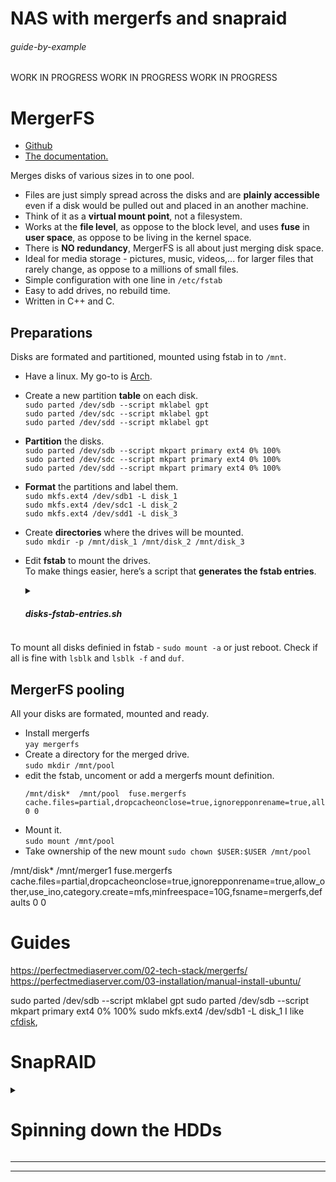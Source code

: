 # NAS with mergerfs and snapraid

###### guide-by-example

WORK IN PROGRESS WORK IN PROGRESS WORK IN PROGRESS

# MergerFS

* [Github](https://github.com/trapexit/mergerfs)
* [The documentation.](https://trapexit.github.io/mergerfs/)

Merges disks of various sizes in to one pool.<br>

* Files are just simply spread across the disks and are **plainly accessible**
  even if a disk would be pulled out and placed in an another machine.
* Think of it as a **virtual mount point**, not a filesystem.
* Works at the **file level**, as oppose to the block level, and uses **fuse**
  in **user space**, as oppose to be living in the kernel space.
* There is **NO redundancy**, MergerFS is all about just merging disk space.
* Ideal for media storage - pictures, music, videos,... 
  for larger files that rarely change, as oppose to a millions of small files.
* Simple configuration with one line in `/etc/fstab`
* Easy to add drives, no rebuild time.
* Written in C++ and C.

## Preparations

Disks are formated and partitioned, mounted using fstab in to `/mnt`.

* Have a linux. My go-to is [Arch](https://github.com/DoTheEvo/ansible-arch).
* Create a new partition **table** on each disk.<br>
  `sudo parted /dev/sdb --script mklabel gpt`<br>
  `sudo parted /dev/sdc --script mklabel gpt`<br>
  `sudo parted /dev/sdd --script mklabel gpt`<br>
* **Partition** the disks.<br>
  `sudo parted /dev/sdb --script mkpart primary ext4 0% 100%`<br>
  `sudo parted /dev/sdc --script mkpart primary ext4 0% 100%`<br>
  `sudo parted /dev/sdd --script mkpart primary ext4 0% 100%`<br>
* **Format** the partitions and label them.<br>
  `sudo mkfs.ext4 /dev/sdb1 -L disk_1`<br>
  `sudo mkfs.ext4 /dev/sdc1 -L disk_2`<br>
  `sudo mkfs.ext4 /dev/sdd1 -L disk_3`<br>
* Create **directories** where the drives will be mounted.<br>
  `sudo mkdir -p /mnt/disk_1 /mnt/disk_2 /mnt/disk_3`
* Edit **fstab** to mount the drives.<br>
  To make things easier, here’s a script that **generates the fstab entries**.<br>
  <details>
  <summary><h5>disks-fstab-entries.sh</h5></summary>
  ```bash
  #!/usr/bin/env bash
  # Generates a nicely formatted fstab for ext4 partitions and a MergerFS pool
  # Includes size and serial number for reference

  echo "# ======================================================"
  echo "# Individual ext4 disks"
  echo "# ======================================================"
  echo

  # Loop over all partitions with ext4
  lsblk -ln -o NAME,UUID,FSTYPE,SIZE,PKNAME | while read name uuid fstype size pkname; do
      if [ "$fstype" = "ext4" ]; then
          serial=$(lsblk -dn -o SERIAL /dev/$pkname 2>/dev/null)
          echo "# $name ($size, SN: ${serial:-unknown})"
          echo "UUID=$uuid /mnt/disk_X $fstype defaults,nofail,errors=remount-ro 0 2"
          echo
      fi
  done

  echo "# ======================================================"
  echo "# MergerFS pool combining the above disks"
  echo "# ======================================================"
  echo
  echo "# /mnt/disk_* /mnt/pool fuse.mergerfs defaults,allow_other,use_ino,category.create=epmfs 0 0"
  ```
  </details>
  It includes the size and the serial number of the disks,
  as well as a commented out mergerfs section that can be used later.
  * Make the script executable: `chmod +x disks-fstab-entries.sh`
  * Run it: `./disks-fstab-entries.sh`<br>
    It echoes stuff in to the terminal for you to copy/paste in to fstab.
  * Remove the lines you dont want, **edit the mount points** as needed
  since they all are set to `/mnt/disk_X` 

To mount all disks definied in fstab - `sudo mount -a` or just reboot.
Check if all is fine with `lsblk` and `lsblk -f` and `duf`.


## MergerFS pooling

All your disks are formated, mounted and ready.

* Install mergerfs<br>
  `yay mergerfs`
* Create a directory for the merged drive.<br>
  `sudo mkdir /mnt/pool`<br>
* edit the fstab, uncoment or add a mergerfs mount definition.<br>
  ```
  /mnt/disk*  /mnt/pool  fuse.mergerfs cache.files=partial,dropcacheonclose=true,ignorepponrename=true,allow_other,use_ino,category.create=epmfs,minfreespace=10G,fsname=mergerfs,defaults 0 0
  ```
* Mount it.<br>
  `sudo mount /mnt/pool`
* Take ownership of the new mount `sudo chown $USER:$USER /mnt/pool`<br>



/mnt/disk*  /mnt/merger1  fuse.mergerfs cache.files=partial,dropcacheonclose=true,ignorepponrename=true,allow_other,use_ino,category.create=mfs,minfreespace=10G,fsname=mergerfs,defaults 0 0

# Guides

https://perfectmediaserver.com/02-tech-stack/mergerfs/
https://perfectmediaserver.com/03-installation/manual-install-ubuntu/



sudo parted /dev/sdb --script mklabel gpt
sudo parted /dev/sdb --script mkpart primary ext4 0% 100%
sudo mkfs.ext4 /dev/sdb1 -L disk_1
I like [cfdisk](https://i.imgur.com/6iwjRHE.mp4),

# SnapRAID

<details>
<summary><h1>Spinning down the HDDs</h1></summary>

![spindown-gif](https://i.imgur.com/QrhQWQc.gif)

Saves \~3W of power per disk, heat, wear and noise,... but the first time
accessing the storage takes \~10 seconds..<br> 

What's required:

* Install `hdparm`
* Crete a new systemd service that on boot executes `hdparm -S 244`
  for every HDD.<br>
  Note that `244` [means](https://linux.die.net/man/8/hdparm) 2 hours.

`/etc/systemd/system/hdds-spindown-enabled.service`
```
[Unit]
Description=Enable spindown for all HDDs after 2 hours idle
After=local-fs.target systemd-udev-settle.service

[Service]
Type=oneshot
ExecStart=/bin/sh -c 'for d in /sys/block/sd*; do [ "$(cat $d/queue/rotational)" -eq 1 ] && /usr/bin/hdparm -S 244 /dev/$(basename $d); done'

[Install]
WantedBy=multi-user.target
```

Enable the service<br>
`sudo systemctl enable --now hdds-spindown-enabled.service`

Be aware, freshly formated ext4 disks finish their initialization
in the background. Kernel runs `ext4lazyinit` process that zeroes inodes
and disks can be heard chirping and doing something even when there should be
no activity. Though also disks firmware might be doing stuff on its own occasionally.

* A command showing the spindown state of every drive:<br>
  `for d in /dev/sd[a-z]; do echo -n "$d: "; sudo hdparm -C "$d" | grep state; done`
* See disks activity:<br>
  `sudo iotop -ao`<br>
  `sudo blktrace -d /dev/sdd -o - | blkparse -i -`

### Monitoring spindowns and spinups

* Create the logging script in `/opt/disks-spin-logger.sh`<br>
  <details>
  <summary><h5>disks-spin-logger.sh</h5></summary>
  ```bash
  #!/bin/bash
  LOGFILE="/var/log/disks-spin.log"
  STATEFILE="/var/lib/disks-spin.state"
  SUMMARY="/var/log/disks-spin-summary.log"
  DATE=$(date +"%Y-%m-%d %H:%M:%S")
  DAY=$(date +"%Y-%m-%d")

  mkdir -p /var/lib

  for dev in /dev/sd[a-z]; do
      CURR_STATE=$(hdparm -C "$dev" 2>/dev/null | awk '/drive state/ {print $NF}')
      [[ -z "$CURR_STATE" ]] && continue  # skip if no result

      PREV_STATE=$(awk -v d="$dev" '$1==d {print $2}' "$STATEFILE" 2>/dev/null)

      if [[ "$CURR_STATE" != "$PREV_STATE" ]]; then
          echo "$DATE $dev $CURR_STATE" >> "$LOGFILE"

          # count spinups / spindowns
          case "$CURR_STATE" in
              active*|idle*)  # matches "active", "active/idle", "idle"
                  EVENT="SPINUP"
                  ;;
              standby)
                  EVENT="SPINDOWN"
                  ;;
              *)
                  EVENT=""
                  ;;
          esac

          if [[ -n "$EVENT" ]]; then
              # Update summary: device + day + counters
              awk -v dev="$dev" -v day="$DAY" -v event="$EVENT" '
                  BEGIN {found=0}
                  {
                      if ($1==day && $2==dev) {
                          if (event=="SPINUP")   $3++
                          if (event=="SPINDOWN") $4++
                          found=1
                      }
                      print
                  }
                  END {
                      if (!found) {
                          up=(event=="SPINUP")?1:0
                          down=(event=="SPINDOWN")?1:0
                          print day, dev, up, down
                      }
                  }
              ' "$SUMMARY" 2>/dev/null > "$SUMMARY.tmp"
              mv "$SUMMARY.tmp" "$SUMMARY"

              if ! grep -q "^DATE" "$SUMMARY"; then
                  sed -i '1iDATE DEVICE SPINUPS SPINDOWNS' "$SUMMARY"
              fi

          fi

          # update state file
          grep -v "^$dev " "$STATEFILE" 2>/dev/null > "$STATEFILE.tmp"
          echo "$dev $CURR_STATE" >> "$STATEFILE.tmp"
          mv "$STATEFILE.tmp" "$STATEFILE"
      fi
  done
  ```
* Make the script executable: `chmod +x disks-spin-logger.sh`
* create a systemd unit file and a timer file in `/etc/systemd/system/`.

  `disks-spin-logger.service`
  ```bash
  [Unit]
  Description=Log disks spin state

  [Service]
  Type=oneshot
  ExecStart=/opt/disks-spin-logger.sh
  ```

  `disks-spin-logger.timer`
  ```bash
  [Unit]
  Description=Run disks spin logger periodically

  [Timer]
  OnBootSec=1min
  OnUnitActiveSec=5min
  AccuracySec=10s
  Persistent=true

  [Install]
  WantedBy=timers.target
  ```

* enable the timer<br>
  `sudo systemctl enable --now disks-spin-logger.timer`

The log files will be in `/var/log/`

  * `disks-spin.log` - state of every disk at the check interval.
  * `disks-spin-summary.log` - total number of spin downs and ups per day

#### logrotate

To prevent growth of the log files.

* install `logrotate`
* create a config file<br>
  `/etc/logrotate.d/disks-spin`
  ```bash
  /var/log/disks-spin*.log {
      size 20M
      rotate 1
      missingok
      notifempty
      create
  }
  ```
Can do dry run to see what it would do `sudo logrotate -d /etc/logrotate.conf`
</details>

---
---
